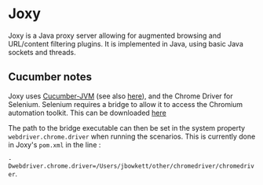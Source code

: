 # Joxy

Joxy is a Java proxy server allowing for augmented browsing and URL/content
filtering plugins.  It is implemented in Java, using basic Java sockets and
threads.

## Cucumber notes

Joxy uses [Cucumber-JVM](https://github.com/cucumber/cucumber-jvm) (see also [here](http://cukes.info/install-cucumber-jvm.html)), and the Chrome Driver for Selenium.  Selenium
requires a bridge to allow it to access the Chromium automation toolkit.
This can be downloaded [here](https://code.google.com/p/selenium/wiki/ChromeDriver)

The path to the bridge executable can then be set in the system property
`webdriver.chrome.driver` when running the scenarios.  This is currently done
in Joxy's `pom.xml` in the line :

`-Dwebdriver.chrome.driver=/Users/jbowkett/other/chromedriver/chromedriver`.

 
